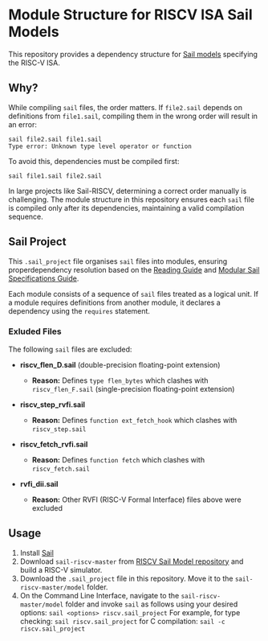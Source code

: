 # Module Structure for RISCV ISA Sail Models
This repository provides a dependency structure for [Sail models](https://github.com/riscv/sail-riscv) specifying the RISC-V ISA.

## Why?
While compiling `sail` files, the order matters. If `file2.sail` depends on definitions from `file1.sail`, compiling them in the wrong order will result in an error: <br />

```
sail file2.sail file1.sail
Type error: Unknown type level operator or function
```

To avoid this, dependencies must be compiled first:<br />

```sail file1.sail file2.sail```

In large projects like Sail-RISCV, determining a correct order manually is challenging. The module structure in this repository ensures each `sail` file is compiled only after its dependencies, maintaining a valid compilation sequence. 

## Sail Project
This `.sail_project` file organises `sail` files into modules, ensuring properdependency resolution based on the [Reading Guide](https://github.com/riscv/sail-riscv/blob/master/doc/ReadingGuide.md) and [Modular Sail Specifications Guide](https://github.com/rems-project/sail/blob/sail2/doc/asciidoc/modules.adoc).

Each module consists of a sequence of `sail` files treated as a logical unit. If a module requires definitions from another module, it declares a dependency using the `requires` statement. 

### Exluded Files
The following `sail` files are excluded:

- **riscv_flen_D.sail** (double-precision floating-point extension)  
  - **Reason:** Defines `type flen_bytes` which clashes with `riscv_flen_F.sail` (single-precision floating-point extension)

- **riscv_step_rvfi.sail**  
  - **Reason:** Defines `function ext_fetch_hook` which clashes with `riscv_step.sail`

- **riscv_fetch_rvfi.sail**  
  - **Reason:** Defines `function fetch` which clashes with `riscv_fetch.sail` 

- **rvfi_dii.sail**
  - **Reason:** Other RVFI (RISC-V Formal Interface) files above were excluded
 
## Usage
1. Install [Sail](https://github.com/rems-project/sail)
2. Download `sail-riscv-master` from [RISCV Sail Model repository](https://github.com/riscv/sail-riscv/tree/master) and build a RISC-V simulator.
3. Download the `.sail_project` file in this repository. Move it to the `sail-riscv-master/model` folder.
4. On the Command Line Interface, navigate to the `sail-riscv-master/model` folder and invoke `sail` as follows using your desired options: `sail <options> riscv.sail_project`
     For example, for type checking: `sail riscv.sail_project`
                  for C compilation: `sail -c riscv.sail_project`



